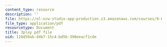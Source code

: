 ```yaml
---
content_type: resource
description: ''
file: https://ol-ocw-studio-app-production.s3.amazonaws.com/courses/9-00sc-introduction-to-psychology-fall-2011/118d59abd4b715c4bd5b390eeacf1cde_v4ur5mna060.pdf
file_type: application/pdf
resourcetype: Document
title: 3play pdf file
uid: 118d59ab-d4b7-15c4-bd5b-390eeacf1cde
---
```

